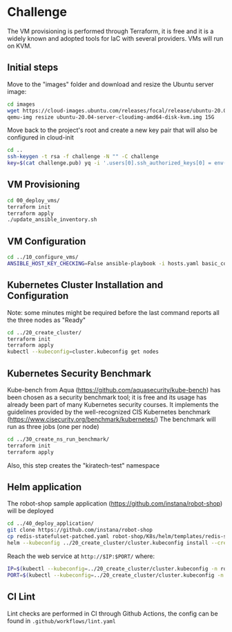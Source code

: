 # Challenge

The VM provisioning is performed through Terraform, it is free and it is a widely known and adopted tools for IaC with several providers. VMs will run on KVM.

## Initial steps
Move to the "images" folder and download and resize the Ubuntu server image:
```bash
cd images
wget https://cloud-images.ubuntu.com/releases/focal/release/ubuntu-20.04-server-cloudimg-amd64-disk-kvm.img
qemu-img resize ubuntu-20.04-server-cloudimg-amd64-disk-kvm.img 15G
```

Move back to the project's root and create a new key pair that will also be configured in cloud-init
```bash
cd ..
ssh-keygen -t rsa -f challenge -N "" -C challenge
key=$(cat challenge.pub) yq -i '.users[0].ssh_authorized_keys[0] = env(key)' 00_deploy_vms/cloud_init.cfg
```

## VM Provisioning
```bash
cd 00_deploy_vms/
terraform init
terraform apply
./update_ansible_inventory.sh
```

## VM Configuration
```bash
cd ../10_configure_vms/
ANSIBLE_HOST_KEY_CHECKING=False ansible-playbook -i hosts.yaml basic_config.yaml
```

## Kubernetes Cluster Installation and Configuration
Note: some minutes might be required before the last command reports all the three nodes as "Ready"
```bash
cd ../20_create_cluster/
terraform init
terraform apply
kubectl --kubeconfig=cluster.kubeconfig get nodes
```

## Kubernetes Security Benchmark
Kube-bench from Aqua (https://github.com/aquasecurity/kube-bench) has been chosen as a security benchmark tool; it is free and its usage has already been part of many Kubernetes security courses. It implements the guidelines provided by the well-recognized CIS Kubernetes benchmark (https://www.cisecurity.org/benchmark/kubernetes/)
The benchmark will run as three jobs (one per node)
```bash
cd ../30_create_ns_run_benchmark/
terraform init
terraform apply
```
Also, this step creates the "kiratech-test" namespace

## Helm application
The robot-shop sample application (https://github.com/instana/robot-shop) will be deployed
```bash
cd ../40_deploy_application/
git clone https://github.com/instana/robot-shop
cp redis-statefulset-patched.yaml robot-shop/K8s/helm/templates/redis-statefulset.yaml
helm --kubeconfig ../20_create_cluster/cluster.kubeconfig install --create-namespace --namespace robot-shop myrobot-shop robot-shop/K8s/helm --set image.version=2.0.2 --set nodeport=true
```

Reach the web service at `http://$IP:$PORT/` where:

```bash
IP=$(kubectl --kubeconfig=../20_create_cluster/cluster.kubeconfig -n robot-shop get node vm0 -o json | jq -r '.status.addresses[0].address')
PORT=$(kubectl --kubeconfig=../20_create_cluster/cluster.kubeconfig -n robot-shop get svc web -o json | yq -r '.spec.ports[0].nodePort')
```

## CI Lint
Lint checks are performed in CI through Github Actions, the config can be found in `.github/workflows/lint.yaml`
